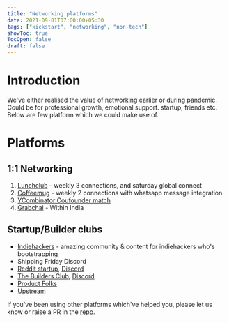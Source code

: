 ```yaml
---
title: "Networking platforms"
date: 2021-09-01T07:00:00+05:30
tags: ["kickstart", "networking", "non-tech"]
showToc: true
TocOpen: false
draft: false
---
```


# Introduction

We've either realised the value of networking earlier or during pandemic. Could be for professional growth, emotional support. startup, friends etc.
Below are few platform which we could make use of.

# Platforms

## 1:1 Networking
1. [Lunchclub](https://lunchclub.com/) - weekly 3 connections, and saturday global connect
2. [Coffeemug](https://coffeemug.ai/) - weekly 2 connections with whatsapp message integration
3. [YCombinator Coufounder match](https://blog.ycombinator.com/co-founder-matching/)
4. [Grabchai](https://www.grabchai.online/) - Within India

## Startup/Builder clubs
* [Indiehackers](https://www.indiehackers.com/) - amazing community & content for indiehackers who's bootstrapping
* Shipping Friday Discord 
* [Reddit startup](https://www.reddit.com/r/startups/), [Discord](https://discord.com/invite/9qsrDuEeZS)
* [The Builders Club](https://www.thebuildersclub.me/), [Discord](https://discord.com/invite/UXgeVk36Rp)
* [Product Folks](https://www.theproductfolks.com/the-product-folks-community)
* [Upstream](https://upstreamapp.com/)

If you've been using other platforms which've helped you, please let us know or raise a PR in the [repo](https://github.com/weimpact/technowledge).
